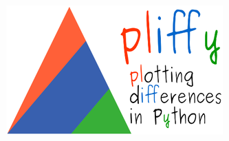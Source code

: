 <p align="center">
  <img width="600" height="300" src="./docs/source/img/pliffy_600x300.png">
</p>
